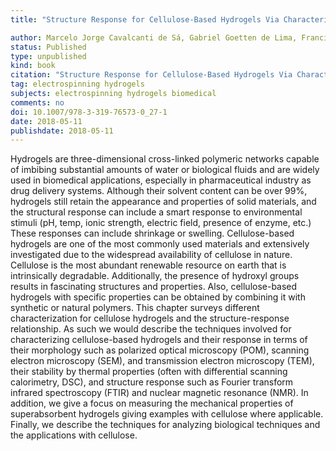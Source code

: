 ```yaml
---
title: "Structure Response for Cellulose-Based Hydrogels Via Characterization Techniques"

author: Marcelo Jorge Cavalcanti de Sá, Gabriel Goetten de Lima, Francisco Alipio de Sousa Segundo, Michael J. D. Nugent
status: Published
type: unpublished
kind: book
citation: "Structure Response for Cellulose-Based Hydrogels Via Characterization Techniques. In: Mondal, Md. Ibrahim H. ed. <em> Cellulose-Based Superabsorbent Hydrogels.</em> 1ed.Singapore: SPRINGER, 2018, 1:1-29."
tag: electrospinning hydrogels
subjects: electrospinning hydrogels biomedical
comments: no
doi: 10.1007/978-3-319-76573-0_27-1
date: 2018-05-11
publishdate: 2018-05-11
---
```


<p>Hydrogels are three-dimensional cross-linked polymeric networks capable of imbibing substantial amounts of water or biological fluids and are widely used in biomedical applications, especially in pharmaceutical industry as drug delivery systems. Although their solvent content can be over 99%, hydrogels still retain the appearance and properties of solid materials, and the structural response can include a smart response to environmental stimuli (pH, temp, ionic strength, electric field, presence of enzyme, etc.) These responses can include shrinkage or swelling. Cellulose-based hydrogels are one of the most commonly used materials and extensively investigated due to the widespread availability of cellulose in nature. Cellulose is the most abundant renewable resource on earth that is intrinsically degradable. Additionally, the presence of hydroxyl groups results in fascinating structures and properties. Also, cellulose-based hydrogels with specific properties can be obtained by combining it with synthetic or natural polymers. This chapter surveys different characterization for cellulose hydrogels and the structure-response relationship. As such we would describe the techniques involved for characterizing cellulose-based hydrogels and their response in terms of their morphology such as polarized optical microscopy (POM), scanning electron microscopy (SEM), and transmission electron microscopy (TEM), their stability by thermal properties (often with differential scanning calorimetry, DSC), and structure response such as Fourier transform infrared spectroscopy (FTIR) and nuclear magnetic resonance (NMR). In addition, we give a focus on measuring the mechanical properties of superabsorbent hydrogels giving examples with cellulose where applicable. Finally, we describe the techniques for analyzing biological techniques and the applications with cellulose.</p>
